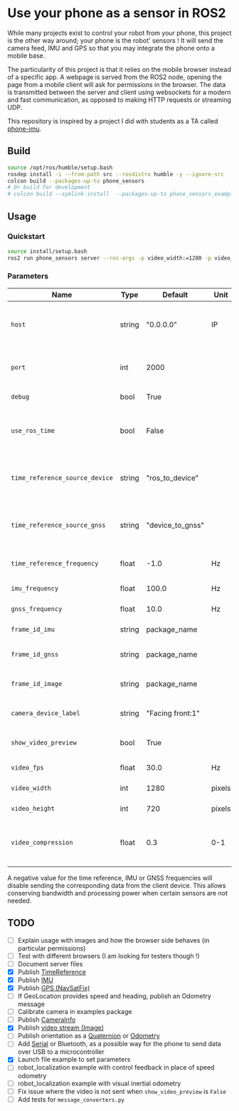 # Use your phone as a sensor in ROS2

While many projects exist to control your robot from your phone, this project is the other way around; your phone is the robot' sensors ! It will send the camera feed, IMU and GPS so that you may integrate the phone onto a mobile base.

The particularity of this project is that it relies on the mobile browser instead of a specific app. A webpage is served from the ROS2 node, opening the page from a mobile client will ask for permissions in the browser. The data is transmitted between the server and client using websockets for a modern and fast communication, as opposed to making HTTP requests or streaming UDP.

This repository is inspired by a project I did with students as a TA called [phone-imu](https://github.com/vtalpaert/phone-imu).

## Build

```bash
source /opt/ros/humble/setup.bash
rosdep install -i --from-path src --rosdistro humble -y --ignore-src
colcon build --packages-up-to phone_sensors
# Or build for development
# colcon build --symlink-install  --packages-up-to phone_sensors_examples --event-handlers console_direct+
```

## Usage

### Quickstart

```bash
source install/setup.bash
ros2 run phone_sensors server --ros-args -p video_width:=1280 -p video_height:=720
```

### Parameters

| Name | Type | Default | Unit | Description |
|------|------|---------|------|-------------|
| `host` | string | "0.0.0.0" | IP | Use `0.0.0.0` to accept connections outside of localhost |
| `port` | int | 2000 | | The port where the server listens on |
| `debug` | bool | True | | Use Flask in debug mode |
| `use_ros_time` | bool | False | | Use ROS time instead of device time for message timestamps |
| `time_reference_source_device` | string | "ros_to_device" | | Source identifier for device TimeReference messages |
| `time_reference_source_gnss` | string | "device_to_gnss" | | Source identifier for GNSS TimeReference messages |
| `time_reference_frequency` | float | -1.0 | Hz | Rate to emit TimeReference data |
| `imu_frequency` | float | 100.0 | Hz | Rate to emit IMU data |
| `gnss_frequency` | float | 10.0 | Hz | Rate to emit GNSS data |
| `frame_id_imu` | string | package_name | | Frame ID for IMU messages |
| `frame_id_gnss` | string | package_name | | Frame ID for GNSS messages |
| `frame_id_image` | string | package_name | | Frame ID for camera image messages |
| `camera_device_label` | string | "Facing front:1" | | Label to identify which camera to use |
| `show_video_preview` | bool | True | | Show video preview on client device |
| `video_fps` | float | 30.0 | Hz | Video frame rate |
| `video_width` | int | 1280 | pixels | Video frame width |
| `video_height` | int | 720 | pixels | Video frame height |
| `video_compression` | float | 0.3 | 0-1 | JPEG compression quality (0=max compression, 1=best quality) |

A negative value for the time reference, IMU or GNSS frequencies will disable sending the corresponding data from the client device. This allows conserving bandwidth and processing power when certain sensors are not needed.

## TODO

- [ ] Explain usage with images and how the browser side behaves (in particular permissions)
- [ ] Test with different browsers (I am looking for testers though !)
- [ ] Document server files
- [x] Publish [TimeReference](https://docs.ros2.org/foxy/api/sensor_msgs/msg/TimeReference.html)
- [x] Publish [IMU](https://docs.ros2.org/foxy/api/sensor_msgs/msg/Imu.html)
- [x] Publish [GPS (NavSatFix)](https://docs.ros2.org/foxy/api/sensor_msgs/msg/NavSatFix.html)
- [ ] If GeoLocation provides speed and heading, publish an Odometry message
- [ ] Calibrate camera in examples package
- [ ] Publish [CameraInfo](https://docs.ros2.org/foxy/api/sensor_msgs/msg/CameraInfo.html)
- [x] Publish [video stream (Image)](https://docs.ros2.org/foxy/api/sensor_msgs/msg/Image.html)
- [ ] Publish orientation as a [Quaternion](http://docs.ros.org/en/api/geometry_msgs/html/msg/Quaternion.html) or [Odometry](http://docs.ros.org/en/api/nav_msgs/html/msg/Odometry.html)
- [ ] Add [Serial](https://developer.mozilla.org/en-US/docs/Web/API/Web_Serial_API) or Bluetooth, as a possible way for the phone to send data over USB to a microcontroller
- [x] Launch file example to set parameters
- [ ] robot_localization example with control feedback in place of speed odometry
- [ ] robot_localization example with visual inertial odometry
- [ ] Fix issue where the video is not sent when `show_video_preview` is `False`
- [ ] Add tests for `message_converters.py`
